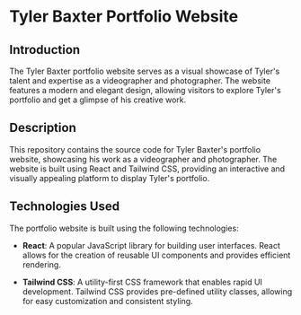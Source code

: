 # Tyler Baxter Portfolio Website

## Introduction

The Tyler Baxter portfolio website serves as a visual showcase of Tyler's talent and expertise as a videographer and photographer. The website features a modern and elegant design, allowing visitors to explore Tyler's portfolio and get a glimpse of his creative work.

## Description

This repository contains the source code for Tyler Baxter's portfolio website, showcasing his work as a videographer and photographer. The website is built using React and Tailwind CSS, providing an interactive and visually appealing platform to display Tyler's portfolio.

## Technologies Used

The portfolio website is built using the following technologies:

- **React**: A popular JavaScript library for building user interfaces. React allows for the creation of reusable UI components and provides efficient rendering.

- **Tailwind CSS**: A utility-first CSS framework that enables rapid UI development. Tailwind CSS provides pre-defined utility classes, allowing for easy customization and consistent styling.

